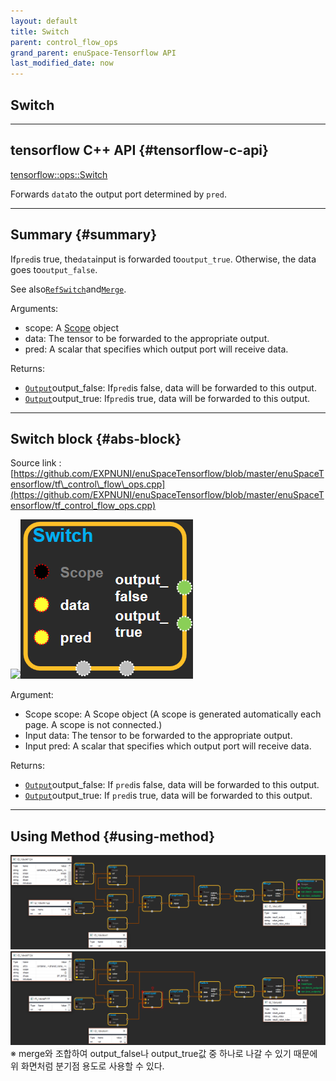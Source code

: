 ```yaml
--- 
layout: default 
title: Switch 
parent: control_flow_ops 
grand_parent: enuSpace-Tensorflow API 
last_modified_date: now 
--- 
```


## Switch

---

## tensorflow C++ API {#tensorflow-c-api}

[tensorflow::ops::Switch](https://www.tensorflow.org/api_docs/cc/class/tensorflow/ops/switch.html)

Forwards `data`to the output port determined by `pred`.

---

## Summary {#summary}

If`pred`is true, the`data`input is forwarded to`output_true`. Otherwise, the data goes to`output_false`.

See also[`RefSwitch`](https://www.tensorflow.org/api_docs/cc/class/tensorflow/ops/ref-switch.html#classtensorflow_1_1ops_1_1_ref_switch)and[`Merge`](https://www.tensorflow.org/api_docs/cc/class/tensorflow/ops/merge.html#classtensorflow_1_1ops_1_1_merge).

Arguments:

* scope: A [Scope](https://www.tensorflow.org/api_docs/cc/class/tensorflow/scope.html#classtensorflow_1_1_scope) object 
* data: The tensor to be forwarded to the appropriate output.
* pred: A scalar that specifies which output port will receive data.

Returns:

* [`Output`](https://www.tensorflow.org/api_docs/cc/class/tensorflow/output.html#classtensorflow_1_1_output)output\_false: If`pred`is false, data will be forwarded to this output.
* [`Output`](https://www.tensorflow.org/api_docs/cc/class/tensorflow/output.html#classtensorflow_1_1_output)output\_true: If`pred`is true, data will be forwarded to this output.

---

## Switch block {#abs-block}

Source link :[https://github.com/EXPNUNI/enuSpaceTensorflow/blob/master/enuSpaceTensorflow/tf\_control\_flow\_ops.cpp](https://github.com/EXPNUNI/enuSpaceTensorflow/blob/master/enuSpaceTensorflow/tf_control_flow_ops.cpp)

![](../assets/tf_control_flow_ops/switch1.png)![](../assets/control_flow_ops/switch1.png)

Argument:

* Scope scope: A Scope object \(A scope is generated automatically each page. A scope is not connected.\)
* Input data: The tensor to be forwarded to the appropriate output.
* Input pred: A scalar that specifies which output port will receive data.

Returns:

* [`Output`](https://www.tensorflow.org/api_docs/cc/class/tensorflow/output.html#classtensorflow_1_1_output)output\_false: If `pred`is false, data will be forwarded to this output.
* [`Output`](https://www.tensorflow.org/api_docs/cc/class/tensorflow/output.html#classtensorflow_1_1_output)output\_true: If `pred`is true, data will be forwarded to this output.

---

## Using Method {#using-method}

![](../assets/control_flow_ops/loopcond2.png)![](../assets/control_flow_ops/loopcond3.png)※ merge와 조합하여 output\_false나 output\_true값 중 하나로 나갈 수 있기 때문에 위 화면처럼 분기점 용도로 사용할 수 있다. 

